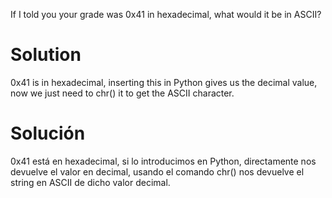 If I told you your grade was 0x41 in hexadecimal, what would it be in ASCII? 

# Solution
0x41 is in hexadecimal, inserting this in Python gives us the decimal value, now we just need to chr() it to get the ASCII character.

# Solución
0x41 está en hexadecimal, si lo introducimos en Python, directamente nos devuelve el valor en decimal, usando el comando chr() nos devuelve el string en ASCII de dicho valor decimal.
